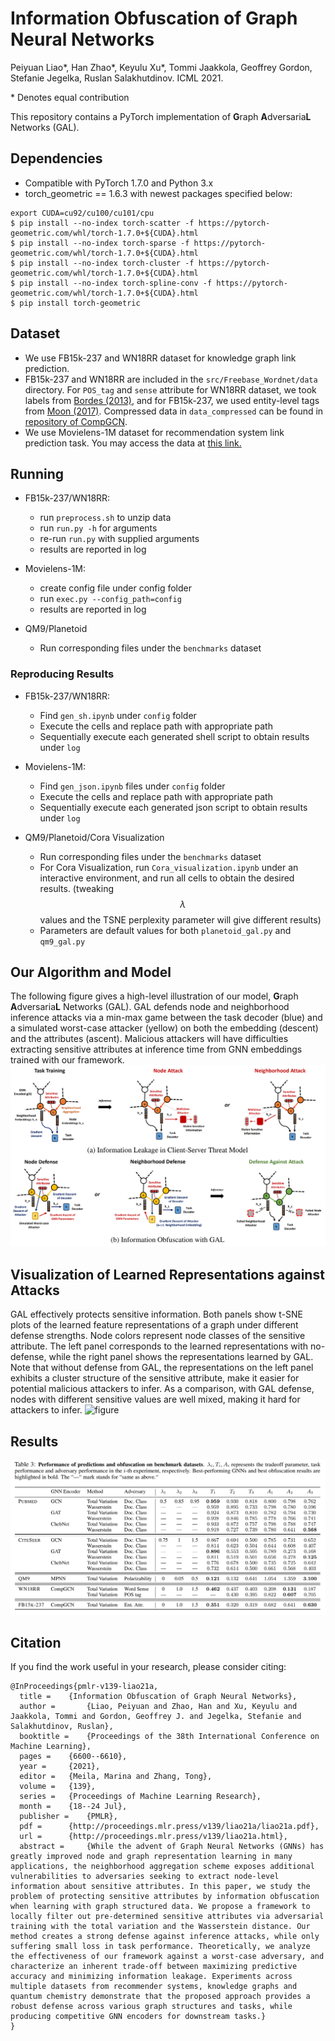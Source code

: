 # Information Obfuscation of Graph Neural Networks

Peiyuan Liao*, Han Zhao*, Keyulu Xu*, Tommi Jaakkola, Geoffrey Gordon, Stefanie Jegelka,
Ruslan Salakhutdinov. ICML 2021.

\* Denotes equal contribution

This repository contains a PyTorch implementation of **G**raph **A**dversaria**L** Networks (GAL).

## Dependencies

 - Compatible with PyTorch 1.7.0 and Python 3.x
 - torch_geometric == 1.6.3 with newest packages specified below:

```
export CUDA=cu92/cu100/cu101/cpu
$ pip install --no-index torch-scatter -f https://pytorch-geometric.com/whl/torch-1.7.0+${CUDA}.html
$ pip install --no-index torch-sparse -f https://pytorch-geometric.com/whl/torch-1.7.0+${CUDA}.html
$ pip install --no-index torch-cluster -f https://pytorch-geometric.com/whl/torch-1.7.0+${CUDA}.html
$ pip install --no-index torch-spline-conv -f https://pytorch-geometric.com/whl/torch-1.7.0+${CUDA}.html
$ pip install torch-geometric
```

## Dataset

- We use FB15k-237 and WN18RR dataset for knowledge graph link prediction. 
- FB15k-237 and WN18RR are included in the `src/Freebase_Wordnet/data` directory. For `POS_tag` and `sense` attribute for WN18RR dataset, we took labels from [Bordes (2013)](https://www.hds.utc.fr/everest/doku.php?id=en:smemlj12), and for FB15k-237, we used entity-level tags from [Moon (2017)](https://github.com/cmoon2/knowledge_graph). Compressed data in `data_compressed` can be found in [repository of CompGCN](https://github.com/malllabiisc/CompGCN).
- We use Movielens-1M dataset for recommendation system link prediction task. You may access the data at [this link.](https://grouplens.org/datasets/movielens/1m/)

## Running

 - FB15k-237/WN18RR:
   - run `preprocess.sh` to unzip data
   - run `run.py -h` for arguments
   - re-run `run.py` with supplied arguments
   - results are reported in log

 - Movielens-1M:
   - create config file under config folder
   - run `exec.py --config_path=config`
   - results are reported in log

 - QM9/Planetoid
   - Run corresponding files under the `benchmarks` dataset

### Reproducing Results

 - FB15k-237/WN18RR:
   - Find `gen_sh.ipynb` under `config` folder
   - Execute the cells and replace path with appropriate path
   - Sequentially execute each generated shell script to obtain results under `log`

 - Movielens-1M:
   - Find `gen_json.ipynb` files under `config` folder
   - Execute the cells and replace path with appropriate path
   - Sequentially execute each generated json script to obtain results under `log`

 - QM9/Planetoid/Cora Visualization
   - Run corresponding files under the `benchmarks` dataset
   - For Cora Visualization, run `Cora_visualization.ipynb` under an interactive environment, and run all cells to obtain the desired results. (tweaking $$\lambda$$ values and the TSNE perplexity parameter will give different results)
   - Parameters are default values for both `planetoid_gal.py` and `qm9_gal.py`

## Our Algorithm and Model
The following figure gives a high-level illustration of our model, **G**raph **A**dversaria**L** Networks (GAL). GAL defends node and neighborhood inference attacks via a min-max game between the task decoder (blue) and a simulated worst-case attacker (yellow) on both the embedding (descent) and the attributes (ascent). Malicious attackers will have difficulties extracting sensitive attributes at inference time from GNN embeddings trained with our framework.
![figure](model.png)

## Visualization of Learned Representations against Attacks
GAL effectively protects sensitive information. Both panels show t-SNE plots of the learned feature representations of a graph under different defense strengths. Node colors represent node classes of the sensitive attribute. The left panel corresponds to the learned representations with no-defense, while the right panel shows the representations learned by GAL. Note that without defense from GAL, the representations on the left panel exhibits a cluster structure of the sensitive attribute, make it easier for potential malicious attackers to infer. As a comparison, with GAL defense, nodes with different sensitive values are well mixed, making it hard for attackers to infer. 
![figure](cora.png)

## Results

![figure](figure.png)

## Citation

If you find the work useful in your research, please consider citing:

```
@InProceedings{pmlr-v139-liao21a,
  title = 	 {Information Obfuscation of Graph Neural Networks},
  author =       {Liao, Peiyuan and Zhao, Han and Xu, Keyulu and Jaakkola, Tommi and Gordon, Geoffrey J. and Jegelka, Stefanie and Salakhutdinov, Ruslan},
  booktitle = 	 {Proceedings of the 38th International Conference on Machine Learning},
  pages = 	 {6600--6610},
  year = 	 {2021},
  editor = 	 {Meila, Marina and Zhang, Tong},
  volume = 	 {139},
  series = 	 {Proceedings of Machine Learning Research},
  month = 	 {18--24 Jul},
  publisher =    {PMLR},
  pdf = 	 {http://proceedings.mlr.press/v139/liao21a/liao21a.pdf},
  url = 	 {http://proceedings.mlr.press/v139/liao21a.html},
  abstract = 	 {While the advent of Graph Neural Networks (GNNs) has greatly improved node and graph representation learning in many applications, the neighborhood aggregation scheme exposes additional vulnerabilities to adversaries seeking to extract node-level information about sensitive attributes. In this paper, we study the problem of protecting sensitive attributes by information obfuscation when learning with graph structured data. We propose a framework to locally filter out pre-determined sensitive attributes via adversarial training with the total variation and the Wasserstein distance. Our method creates a strong defense against inference attacks, while only suffering small loss in task performance. Theoretically, we analyze the effectiveness of our framework against a worst-case adversary, and characterize an inherent trade-off between maximizing predictive accuracy and minimizing information leakage. Experiments across multiple datasets from recommender systems, knowledge graphs and quantum chemistry demonstrate that the proposed approach provides a robust defense across various graph structures and tasks, while producing competitive GNN encoders for downstream tasks.}
}

```
